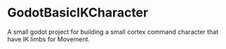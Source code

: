 
# GodotBasicIKCharacter

A small godot project for building a small cortex command character that have IK limbs for Movement.

